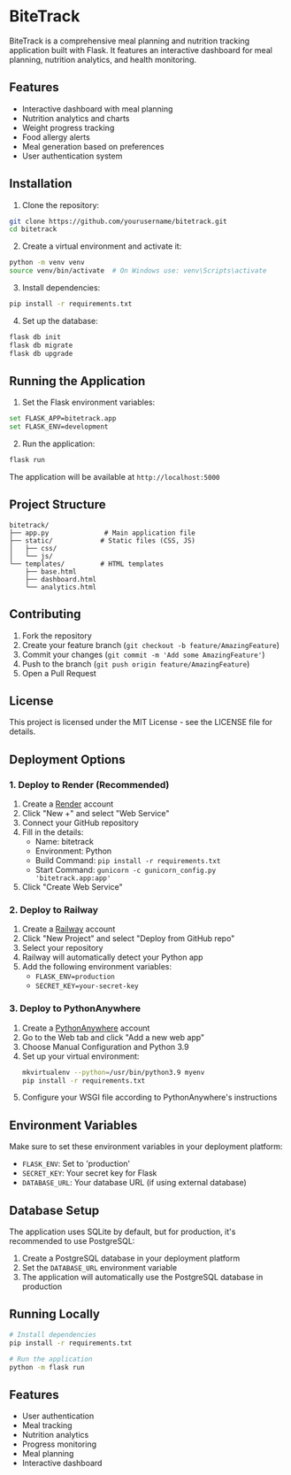 # BiteTrack

BiteTrack is a comprehensive meal planning and nutrition tracking application built with Flask. It features an interactive dashboard for meal planning, nutrition analytics, and health monitoring.

## Features

- Interactive dashboard with meal planning
- Nutrition analytics and charts
- Weight progress tracking
- Food allergy alerts
- Meal generation based on preferences
- User authentication system

## Installation

1. Clone the repository:
```bash
git clone https://github.com/yourusername/bitetrack.git
cd bitetrack
```

2. Create a virtual environment and activate it:
```bash
python -m venv venv
source venv/bin/activate  # On Windows use: venv\Scripts\activate
```

3. Install dependencies:
```bash
pip install -r requirements.txt
```

4. Set up the database:
```bash
flask db init
flask db migrate
flask db upgrade
```

## Running the Application

1. Set the Flask environment variables:
```bash
set FLASK_APP=bitetrack.app
set FLASK_ENV=development
```

2. Run the application:
```bash
flask run
```

The application will be available at `http://localhost:5000`

## Project Structure

```
bitetrack/
├── app.py              # Main application file
├── static/            # Static files (CSS, JS)
│   ├── css/
│   └── js/
└── templates/         # HTML templates
    ├── base.html
    ├── dashboard.html
    └── analytics.html
```

## Contributing

1. Fork the repository
2. Create your feature branch (`git checkout -b feature/AmazingFeature`)
3. Commit your changes (`git commit -m 'Add some AmazingFeature'`)
4. Push to the branch (`git push origin feature/AmazingFeature`)
5. Open a Pull Request

## License

This project is licensed under the MIT License - see the LICENSE file for details.

## Deployment Options

### 1. Deploy to Render (Recommended)

1. Create a [Render](https://render.com) account
2. Click "New +" and select "Web Service"
3. Connect your GitHub repository
4. Fill in the details:
   - Name: bitetrack
   - Environment: Python
   - Build Command: `pip install -r requirements.txt`
   - Start Command: `gunicorn -c gunicorn_config.py 'bitetrack.app:app'`
5. Click "Create Web Service"

### 2. Deploy to Railway

1. Create a [Railway](https://railway.app) account
2. Click "New Project" and select "Deploy from GitHub repo"
3. Select your repository
4. Railway will automatically detect your Python app
5. Add the following environment variables:
   - `FLASK_ENV=production`
   - `SECRET_KEY=your-secret-key`

### 3. Deploy to PythonAnywhere

1. Create a [PythonAnywhere](https://www.pythonanywhere.com) account
2. Go to the Web tab and click "Add a new web app"
3. Choose Manual Configuration and Python 3.9
4. Set up your virtual environment:
   ```bash
   mkvirtualenv --python=/usr/bin/python3.9 myenv
   pip install -r requirements.txt
   ```
5. Configure your WSGI file according to PythonAnywhere's instructions

## Environment Variables

Make sure to set these environment variables in your deployment platform:

- `FLASK_ENV`: Set to 'production'
- `SECRET_KEY`: Your secret key for Flask
- `DATABASE_URL`: Your database URL (if using external database)

## Database Setup

The application uses SQLite by default, but for production, it's recommended to use PostgreSQL:

1. Create a PostgreSQL database in your deployment platform
2. Set the `DATABASE_URL` environment variable
3. The application will automatically use the PostgreSQL database in production

## Running Locally

```bash
# Install dependencies
pip install -r requirements.txt

# Run the application
python -m flask run
```

## Features

- User authentication
- Meal tracking
- Nutrition analytics
- Progress monitoring
- Meal planning
- Interactive dashboard 
